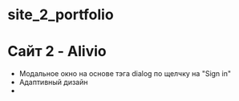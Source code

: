 # site_2_portfolio
# Сайт 2 - Alivio
- Модальное окно на основе тэга dialog по щелчку на "Sign in"
- Адаптивный дизайн
-
